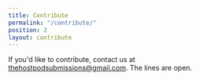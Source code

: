 ```yaml
---
title: Contribute
permalink: "/contribute/"
position: 2
layout: contribute
---
```


If you'd like to contribute, contact us at thehostpodsubmissions@gmail.com. The lines are open.